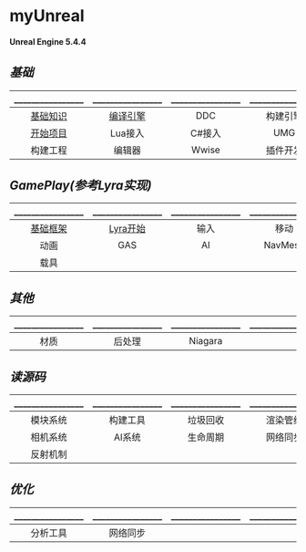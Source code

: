 # myUnreal

#### Unreal Engine 5.4.4

## **_基础_**
|________________|________________|________________|________________|________________|
|:--------:|:------:|:--------:|:--------:|:--------:|
|[基础知识](https://github.com/HushengStudent/myUnreal/blob/main/Doc/Basics/basic_knowledge/basic_knowledge.md)|[编译引擎](https://github.com/HushengStudent/myUnreal/blob/main/Doc/Basics/build_engine/build_engine.md)|DDC|构建引擎|UGS|
|[开始项目](https://github.com/HushengStudent/myUnreal/blob/main/Doc/Basics/start_project/open_project.md)|Lua接入|C#接入|UMG|资源管理|
|构建工程|编辑器|Wwise|插件开发||

## **_GamePlay(参考Lyra实现)_**
|________________|________________|________________|________________|________________|
|:--------:|:------:|:--------:|:--------:|:--------:|
|[基础框架](https://github.com/HushengStudent/myUnreal/blob/main/Doc/GamePlay/basic_framework/basic_framework.md)|[Lyra开始](https://github.com/HushengStudent/myUnreal/blob/main/Doc/GamePlay/lyra_start/lyra.md)|输入|移动|摄像机|
|动画|GAS|AI|NavMesh|物理|
|载具|||||

## **_其他_**
|________________|________________|________________|________________|________________|
|:--------:|:------:|:--------:|:--------:|:--------:|
|材质|后处理|Niagara|||

## **_读源码_**
|________________|________________|________________|________________|________________|
|:--------:|:------:|:--------:|:--------:|:--------:|
|模块系统|构建工具|垃圾回收|渲染管线|材质系统|
|相机系统|AI系统|生命周期|网络同步|GAS|
|反射机制|||||

## **_优化_**
|________________|________________|________________|________________|________________|
|:--------:|:------:|:--------:|:--------:|:--------:|
|分析工具|网络同步||||
